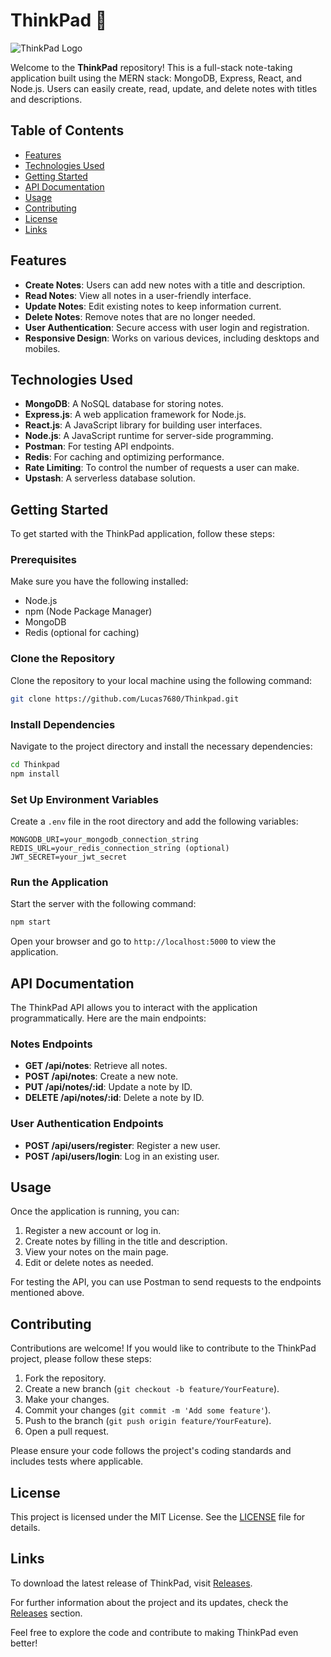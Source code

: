 # ThinkPad 📝

![ThinkPad Logo](https://img.shields.io/badge/ThinkPad-MERN%20App-brightgreen)

Welcome to the **ThinkPad** repository! This is a full-stack note-taking application built using the MERN stack: MongoDB, Express, React, and Node.js. Users can easily create, read, update, and delete notes with titles and descriptions. 

## Table of Contents

- [Features](#features)
- [Technologies Used](#technologies-used)
- [Getting Started](#getting-started)
- [API Documentation](#api-documentation)
- [Usage](#usage)
- [Contributing](#contributing)
- [License](#license)
- [Links](#links)

## Features

- **Create Notes**: Users can add new notes with a title and description.
- **Read Notes**: View all notes in a user-friendly interface.
- **Update Notes**: Edit existing notes to keep information current.
- **Delete Notes**: Remove notes that are no longer needed.
- **User Authentication**: Secure access with user login and registration.
- **Responsive Design**: Works on various devices, including desktops and mobiles.

## Technologies Used

- **MongoDB**: A NoSQL database for storing notes.
- **Express.js**: A web application framework for Node.js.
- **React.js**: A JavaScript library for building user interfaces.
- **Node.js**: A JavaScript runtime for server-side programming.
- **Postman**: For testing API endpoints.
- **Redis**: For caching and optimizing performance.
- **Rate Limiting**: To control the number of requests a user can make.
- **Upstash**: A serverless database solution.

## Getting Started

To get started with the ThinkPad application, follow these steps:

### Prerequisites

Make sure you have the following installed:

- Node.js
- npm (Node Package Manager)
- MongoDB
- Redis (optional for caching)

### Clone the Repository

Clone the repository to your local machine using the following command:

```bash
git clone https://github.com/Lucas7680/Thinkpad.git
```

### Install Dependencies

Navigate to the project directory and install the necessary dependencies:

```bash
cd Thinkpad
npm install
```

### Set Up Environment Variables

Create a `.env` file in the root directory and add the following variables:

```
MONGODB_URI=your_mongodb_connection_string
REDIS_URL=your_redis_connection_string (optional)
JWT_SECRET=your_jwt_secret
```

### Run the Application

Start the server with the following command:

```bash
npm start
```

Open your browser and go to `http://localhost:5000` to view the application.

## API Documentation

The ThinkPad API allows you to interact with the application programmatically. Here are the main endpoints:

### Notes Endpoints

- **GET /api/notes**: Retrieve all notes.
- **POST /api/notes**: Create a new note.
- **PUT /api/notes/:id**: Update a note by ID.
- **DELETE /api/notes/:id**: Delete a note by ID.

### User Authentication Endpoints

- **POST /api/users/register**: Register a new user.
- **POST /api/users/login**: Log in an existing user.

## Usage

Once the application is running, you can:

1. Register a new account or log in.
2. Create notes by filling in the title and description.
3. View your notes on the main page.
4. Edit or delete notes as needed.

For testing the API, you can use Postman to send requests to the endpoints mentioned above.

## Contributing

Contributions are welcome! If you would like to contribute to the ThinkPad project, please follow these steps:

1. Fork the repository.
2. Create a new branch (`git checkout -b feature/YourFeature`).
3. Make your changes.
4. Commit your changes (`git commit -m 'Add some feature'`).
5. Push to the branch (`git push origin feature/YourFeature`).
6. Open a pull request.

Please ensure your code follows the project's coding standards and includes tests where applicable.

## License

This project is licensed under the MIT License. See the [LICENSE](LICENSE) file for details.

## Links

To download the latest release of ThinkPad, visit [Releases](https://github.com/Lucas7680/Thinkpad/releases). 

For further information about the project and its updates, check the [Releases](https://github.com/Lucas7680/Thinkpad/releases) section. 

Feel free to explore the code and contribute to making ThinkPad even better!